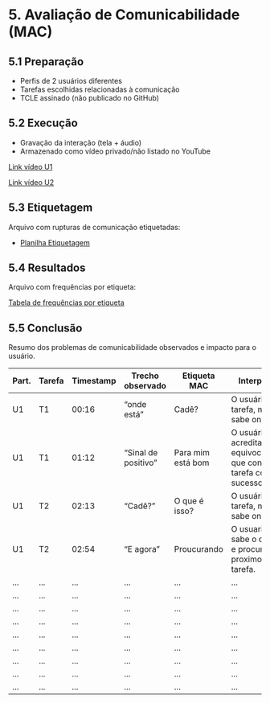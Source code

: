 # 5. Avaliação de Comunicabilidade (MAC)

## 5.1 Preparação
- Perfis de 2 usuários diferentes
- Tarefas escolhidas relacionadas à comunicação
- TCLE assinado (não publicado no GitHub)

## 5.2 Execução
- Gravação da interação (tela + áudio)
- Armazenado como vídeo privado/não listado no YouTube

[Link vídeo U1](https://youtu.be/VKRwjndxzDY?si=__2hUHLLjhuPqPnE)  

[Link vídeo U2](https://youtu.be/MoXORlaJpKA?si=6UfzD4IfHmk41NC7)

## 5.3 Etiquetagem
Arquivo com rupturas de comunicação etiquetadas:  
- [Planilha Etiquetagem](https://www.notion.so/27be5c8c17aa809da1c6c1af86c9b7d0?v=27be5c8c17aa80a6a32a000c6c9aa215&source=copy_link)


## 5.4 Resultados
Arquivo com frequências por etiqueta:

[Tabela de frequências por etiqueta](https://www.notion.so/27ae5c8c17aa80d59861fe4753a7601a?v=27ae5c8c17aa80449c09000c47210771&source=copy_link)


## 5.5 Conclusão
Resumo dos problemas de comunicabilidade observados e impacto para o usuário.

| Part. | Tarefa | Timestamp | Trecho observado | Etiqueta MAC | Interpretação |
|-------|--------|-----------|------------------|--------------|---------------|
| U1    | T1     | 00:16     | “onde está” | Cadê? | O usuário sabe a tarefa, mas não sabe onde fica. |
| U1    | T1     | 01:12     | “Sinal de positivo” | Para mim está bom | O usuário acredita equivocadamente que concluiu a tarefa com sucesso. |
| U1    | T2     | 02:13     | “Cadê?” | O que é isso? | O usuário sabe a tarefa, mas não sabe onde fica. |
| U1    | T2     | 02:54     | “E agora” | Proucurando | O usuario nao sabe o que fazer e procura qual o proximo passo da tarefa. |
| ...   | ...    | ...       | ...              | ...          | ...           |
| ...   | ...    | ...       | ...              | ...          | ...           |
| ...   | ...    | ...       | ...              | ...          | ...           |
| ...   | ...    | ...       | ...              | ...          | ...           |
| ...   | ...    | ...       | ...              | ...          | ...           |
| ...   | ...    | ...       | ...              | ...          | ...           |
| ...   | ...    | ...       | ...              | ...          | ...           |
| ...   | ...    | ...       | ...              | ...          | ...           |
| ...   | ...    | ...       | ...              | ...          | ...           |





